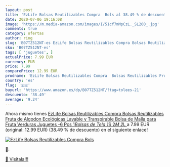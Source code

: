 ```yaml
---
layout: post
title: 'EzLife Bolsas Reutilizables Compra  Bols al 38.49 % de descuento'
date: 2020-07-06 19:16:08
image: 'https://m.media-amazon.com/images/I/51cf7mMpCzL._SL200_.jpg'
comments: true
category: ofertas
author: ring
slug: 'B07TZ512NT-es EzLife Bolsas Reutilizables Compra Bolsas Reutilizables...'
sku: 'B07TZ512NT-es'
tags: [ 'juguetes', ]
actualPrice: 7.99 EUR
currency: EUR
price: 7.99
comparePrice: 12.99 EUR
prodname: 'EzLife Bolsas Reutilizables Compra  Bolsas Reutilizables Fruta de Algodon Ecológicas Lavable y Transpirable Bolsa de Malla para Fruta Verduras Juguetes -6 Pcs  1*Bolsas de Tela 1*S  2*M  2*L '
country: 'es'
flag: '🇪🇸'
buyurl: 'https://www.amazon.es/dp/B07TZ512NT/?tag=tolees-21'
descuento: '38.49'
average: '9.24'
---
```


Ahora mismo tienes [EzLife Bolsas Reutilizables Compra  Bolsas Reutilizables Fruta de Algodon Ecológicas Lavable y Transpirable Bolsa de Malla para Fruta Verduras Juguetes -6 Pcs  1*Bolsas de Tela 1*S  2*M  2*L ](https://www.amazon.es/dp/B07TZ512NT/?tag=tolees-21) a 7.99 EUR (original: 12.99 EUR) (38.49 %  de descuento) en el siguiente enlace!

[![EzLife Bolsas Reutilizables Compra  Bols](https://m.media-amazon.com/images/I/51cf7mMpCzL._SL200_.jpg)](https://www.amazon.es/dp/B07TZ512NT/?tag=tolees-21)

🔎:


[🛒 Visítala!!!](https://www.amazon.es/dp/B07TZ512NT/?tag=tolees-21)
